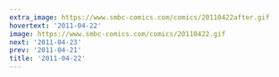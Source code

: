 ```yaml
---
extra_image: https://www.smbc-comics.com/comics/20110422after.gif
hovertext: '2011-04-22'
image: https://www.smbc-comics.com/comics/20110422.gif
next: '2011-04-23'
prev: '2011-04-21'
title: '2011-04-22'
---
```

